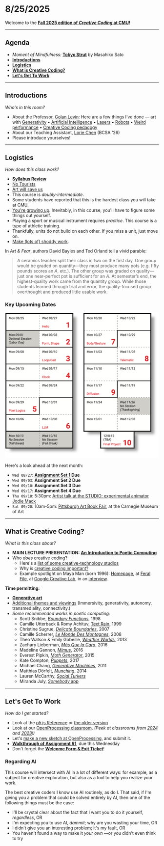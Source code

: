 # 8/25/2025

Welcome to the **[Fall 2025 edition of *Creative Coding* at CMU](https://github.com/golanlevin/60-212/blob/main/2025/readme.md)!**

---

## Agenda

* *Moment of Mindfulness:* [**Tokyo Strut**](https://www.youtube.com/watch?v=4M-j0Wnjb7Q&t=6s) by Masahiko Sato
* [**Introductions**](#introductions) 
* [**Logistics**](#logistics) 
* [**What is Creative Coding?**](#what-is-creative-coding)
* [**Let's Get To Work**](#lets-get-to-work) 


---
## Introductions

*Who's in this room?*

* About the Professor, [Golan Levin](https://art.cmu.edu/people/golan-levin/): Here are a few things I've done — art with [Generativity](https://www.artblocks.io/collection/cytographia-by-golan-levin) • [Artificial Intelligence](https://github.com/golanlevin/AmbigrammaticFigures) • [Lasers](http://flong.com/archive/projects/gpp-ii/index.html) • [Robots](http://flong.com/archive/projects/snout/index.html) • [Weird performance](http://flong.com/archive/projects/messa/index.html) • [Creative Coding pedagogy](https://mitpress.mit.edu/9780262542043/code-as-creative-medium/)
* About our Teaching Assistant, [Lorie Chen](https://www.loriechen.com/) (BCSA '26)
* Please introduce yourselves! 


---
## Logistics

*How does this class work?*

* [**Syllabus Review**](../syllabus/60-212_syllabus_fall2025.md)
* [No Tourists](../../2024/daily_notes/images/0826/no-tourists.jpg) 
* [Art will save us](../../2024/daily_notes/images/0826/maeda_nyt.jpg)
* This course is *doubly-intermediate*.
* Some students have reported that this is the hardest class you will take at CMU.
* [You're growing up](../../2024/daily_notes/images/0826/baby-bird-worm.gif). Inevitably, in this course, you'll have to figure some things out yourself.
* Playing a sport or musical instrument requires *practice*. This course is a type of athletic training. 
* Thankfully, units do not build on each other. If you miss a unit, just move on.
* [Make (lots of) shoddy work](images/fast-cheap-good.jpg).

In *Art & Fear*, authors David Bayles and Ted Orland tell a vivid parable:
>  A ceramics teacher split their class in two on the first day. One group would be graded on quantity—they must produce many pots (e.g. fifty pounds scores an *A*, etc.). The other group was graded on quality—just one near-perfect pot is sufficient for an *A*. At semester’s end, the highest-quality work came from the quantity group. While those students learned through trial and error, the quality-focused group overthought and produced little usable work.

### Key Upcoming Dates

<img src="../syllabus/60-212_2025_schedule.png" width="512">

Here's a look ahead at the next month:

* `Wed 08/27`: **[Assignment Set 1](../assignments/assignment_1.md) Due**
* `Wed 09/03`: **Assignment Set 2 Due**
* `Wed 09/10`: **Assignment Set 3 Due**
* `Wed 09/17`: **Assignment Set 4 Due**
* `Thu 09/18`: 5:30pm: [Artist talk at the STUDIO: experimental animator Jodie Mack](https://studioforcreativeinquiry.org/events/jodiemack25)
* `Sat 09/20`: 10am-5pm: [Pittsburgh Art Book Fair](https://carnegieart.org/event/pittsburgh-art-book-fair-2025/), at the Carnegie Museum of Art

---

## What is Creative Coding?

*What is this class about?*

* **MAIN LECTURE PRESENTATION:** [**An Introduction to Poetic Computing**](https://github.com/golanlevin/lectures/blob/master/lecture_introduction/readme.md)
* Who *does* creative coding?
  * Here's a [list of some creative-technology studios](../../resources/studios.md)
  * Why is [creative coding important?](https://github.com/golanlevin/60-212/blob/main/2024/daily_notes/importance.md)
  * Example spotlight on Maya Man (born 1996): [Homepage](https://mayaontheinter.net/), at [Feral File](https://feralfile.com/explore/artists/maya-man-75d), at [Google Creative Lab](https://experiments.withgoogle.com/billtjonesai), in an [interview](https://verse.works/journal/in-conversation-with-maya-man-im-feeling-lucky-2).


**Time permitting:**

* [**Generative art**](https://github.com/golanlevin/60-120/blob/main/2025/lectures/creative_code/readme.md)
* [Additional themes and viewings](https://courses.ideate.cmu.edu/60-212/s2022/daily-notes/01-19-hello/themes-and-viewings/) (Immersivity, generativity, autonomy, transmediality, connectivity.)
* *Some recommended works in poetic computing:*
	* Scott Snibbe, [*Boundary Functions*](https://www.snibbe.com/digital-art#/projects/interactive/boundaryfunctions/), 1998
	* Camille Utterback & Romy Achituv, [Text Rain](https://www.youtube.com/watch?v=f_u3sSffS78), 1999
	* Christine Sugrue, [*Delicate Boundaries*](http://csugrue.com/delicateboundaries/), 2007
	* Camille Scherrer, [*Le Monde Des Montagnes*](https://vimeo.com/49153795), 2008
	* Theo Watson & Emily Gobeille, [*Weather Worlds*](http://design-io.com/projects/WeatherWorlds/), 2013
	* Zachary Lieberman, [*Más Que la Cara*](https://vimeo.com/211271693), 2016
	* Madeline Gannon, [*Mimus*](https://atonaton.com/mimus/), 2016
	* Everest Pipkin, [*Moth Generator*](https://twitter.com/mothgenerator), 2015
	* Kate Compton, [*Puppets*](http://www.galaxykate.com/apps/unpublic/puppet/index.html), 2017
	* Michael Chang, [*Generative Machines*](https://web.archive.org/web/20200513075153/http://machines.chromeexperiments.com/), 2011
	* Matthias Dörfelt, [*Munching*](https://www.mokafolio.de/works/Munching), 2014
	* Lauren McCarthy, [*Social Turkers*](http://lauren-mccarthy.com/Social-Turkers)
	* Miranda July, [*Somebody* app](https://vimeo.com/105256055)

---
## Let's Get To Work

*How do I get started?*

* Look at the [p5.js Reference](https://p5js.org/reference/) or [the older version](https://archive.p5js.org/reference/)
* Look at our [OpenProcessing classroom](https://openprocessing.org/class/100952#/). *(Peek at classrooms from [2024](https://openprocessing.org/class/93074#/) and [2023](https://openprocessing.org/class/86356#/)!)*
* Let's [make a new sketch at OpenProcessing](https://openprocessing.org/sketch/create), and submit it.
* [**Walkthrough of Assignment #1**](../assignments/assignment_1.md), due this Wednesday
* Don't forget the [**Welcome Form & Exit Ticket**](https://forms.gle/L4FDuXApCnWMobiX7)!

### Regarding AI

This course will intersect with AI in a lot of different ways: for example, as a subject for creative exploration, but also as a tool to help you realize your work. 

The best creative coders I know use AI routinely, as do I. That said, if I'm giving you a problem that could be solved entirely by AI, then one of the following things must be the case:

* I'll be crystal clear about the fact that I want you to do it yourself, *regardless*, OR
* I'm expecting you to use AI, *dammit*; why are you wasting your time, OR
* I didn't give you an interesting problem; it's my fault, OR
* You haven't found a way to make it *your own* —or you didn't even think to try


